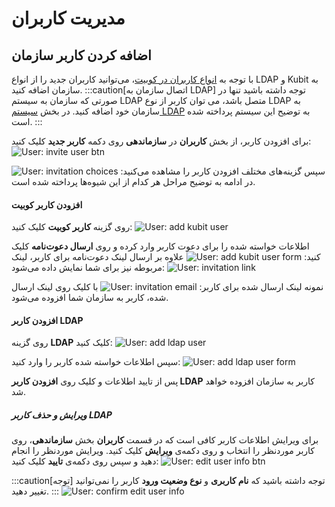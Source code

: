 # مدیریت کاربران

## اضافه کردن کاربر سازمان

با توجه به [انواع کاربران در کوبیت](../#users-type)، می‌توانید کاربران جدید را از انواع LDAP و Kubit به سازمان اضافه کنید.
:::caution[اتصال سازمان به LDAP]
توجه داشته باشید تنها در صورتی که سازمان به سیستم LDAP متصل باشد، می توان کاربر از نوع LDAP به سازمان خود اضافه کنید. در بخش [سیستم LDAP](../#ldap) به توضیح این سیستم پرداخته شده است.
:::

برای افزودن کاربر، از بخش **کاربران** در **سازماندهی** روی دکمه **کاربر جدید** کلیک کنید:
![User: invite user btn](img/invite-user-btn.png)

سپس گزینه‌های مختلف افزودن کاربر را مشاهده می‌کنید:
![User: invitation choices](img/add-user-to-org-choices.png)
در ادامه به توضیح مراحل هر کدام از این شیوه‌ها پرداخته شده است.

#### افزودن کاربر کوبیت

روی گزینه **کاربر کوبیت** کلیک کنید:
![User: add kubit user](img/add-kubit-user.png)

اطلاعات خواسته شده را برای دعوت کاربر وارد کرده و روی **ارسال دعوت‌نامه** کلیک کنید:
![User: add kubit user form](img/add-kubit-user-form.png)
علاوه بر ارسال لینک دعوت‌نامه برای کاربر، لینک مربوطه نیز برای شما نمایش داده می‌شود:
![User: invitation link](img/invitation-link.png)

نمونه لینک ارسال شده برای کاربر:
![User: invitation email](img/invitation-email.png)
با کلیک روی لینک ارسال شده، کاربر به سازمان شما افزوده می‌شود.

#### افزودن کاربر LDAP

روی گزینه **LDAP** کلیک کنید:
![User: add ldap user](img/add-ldap-user.png)

سپس اطلاعات خواسته شده کاربر را وارد کنید:
![User: add ldap user form](img/add-ldap-user-form.png)

پس از تایید اطلاعات و کلیک روی **افزودن کاربر LDAP** کاربر به سازمان افزوده خواهد شد.

##### ویرایش و حذف کاربر LDAP

برای ویرایش اطلاعات کاربر کافی است که در قسمت **کاربران** بخش **سازماندهی**، روی کاربر موردنظر را انتخاب و روی دکمه‌ی **ویرایش** کلیک کنید. ویرایش موردنظر را انجام دهید و سپس روی دکمه‌ی **تایید** کلیک کنید:
![User: edit user info btn](img/edit-user-info-btn.png)

:::caution[توجه]
توجه داشته باشید که **نام کاربری** و **نوع وضعیت ورود** کاربر را نمی‌توانید تغییر دهید.
:::
![User: confirm edit user info](img/confirm-edit-user-info.png)
